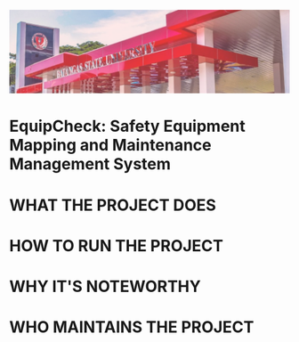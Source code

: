 ![bsu-bg](src/assets/bsu-a.png)

# EquipCheck: Safety Equipment Mapping and Maintenance Management System
# WHAT THE PROJECT DOES


# HOW TO RUN THE PROJECT




# WHY IT'S NOTEWORTHY



# WHO MAINTAINS THE PROJECT

